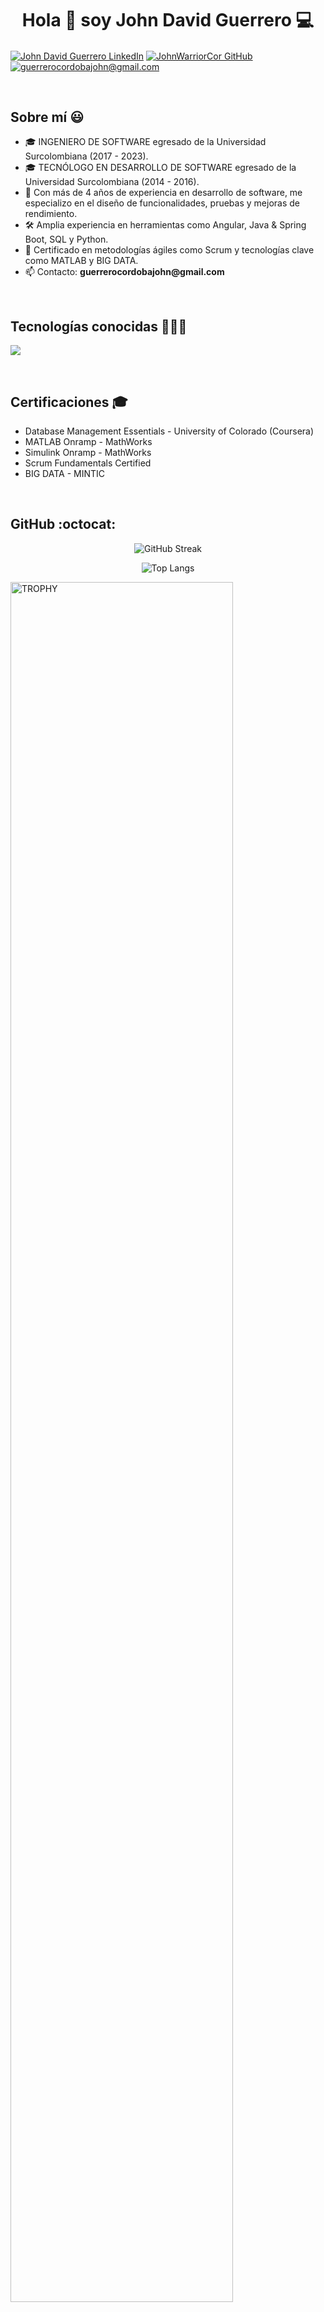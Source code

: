 <h1 align="center">Hola 👋 soy John David Guerrero 💻 </h1> 

<p align="left">
  <a href="https://acortar.link/N3uqjk" target="blank"><img align="center" src="https://img.shields.io/badge/LinkedIn-0077B5?style=for-the-badge&logo=linkedin&logoColor=white" alt="John David Guerrero LinkedIn"/></a>
  <a href="https://github.com/JohnWarriorCor" target="blank"><img align="center" src="https://img.shields.io/badge/GitHub-100000?style=for-the-badge&logo=github&logoColor=white" alt="JohnWarriorCor GitHub" /></a>
  <a href="mailto:guerrerocordobajohn@gmail.com" target="blank"><img align="center" src="https://img.shields.io/badge/Gmail-D14836?style=for-the-badge&logo=gmail&logoColor=white" alt="guerrerocordobajohn@gmail.com" /></a>
</p>
<br>
<h2>Sobre mí 😃</h2>
<ul align="left">
  <li>🎓 INGENIERO DE SOFTWARE egresado de la Universidad Surcolombiana (2017 - 2023).</li>
  <li>🎓 TECNÓLOGO EN DESARROLLO DE SOFTWARE egresado de la Universidad Surcolombiana (2014 - 2016).</li>
  <li>💼 Con más de 4 años de experiencia en desarrollo de software, me especializo en el diseño de funcionalidades, pruebas y mejoras de rendimiento.</li>
  <li>🛠️ Amplia experiencia en herramientas como Angular, Java & Spring Boot, SQL y Python.</li>
  <li>📜 Certificado en metodologías ágiles como Scrum y tecnologías clave como MATLAB y BIG DATA.</li>
  <li>📫 Contacto: <strong>guerrerocordobajohn@gmail.com</strong></li>
</ul>
<br>

<h2>Tecnologías conocidas 👨🏻‍💻</h2>
<p align="left">
  <a href="https://skillicons.dev">
    <img src="https://skillicons.dev/icons?i=angular,java,spring,python,mysql,git,github,docker,linux,vscode&perline=10" />
  </a>
</p>
<br>

<!-- <div id="proyectos">
<h2>Algunos proyectos destacados 👨🏻‍💻</h2>

<table align="left">
<tr border="none">
  <td width="25%" align="center">
    <p align="center">
     <a href="https://github.com/JohnWarriorCor/ProyectoAngular" title="Proyecto en Angular">
        <img align="center" width=100% src="https://via.placeholder.com/300x200?text=Proyecto+Angular" alt="Proyecto Angular" /></a>
      </p>
    <p align="center">
      <a href="https://github.com/JohnWarriorCor/ProyectoAngular" target="blank"><img align="center" src="https://img.shields.io/badge/GitHub-100000?style=for-the-badge&logo=github&logoColor=white" alt="Proyecto Angular" /></a>
    </p>       
  </td>
  <td width="25%" align="center">
    <p align="center">
     <a href="https://github.com/JohnWarriorCor/ProyectoSpringBoot" title="Proyecto en Spring Boot">
        <img align="center" width=100% src="https://via.placeholder.com/300x200?text=Proyecto+SpringBoot" alt="Proyecto Spring Boot" /></a>
      </p>
    <p align="center">
      <a href="https://github.com/JohnWarriorCor/ProyectoSpringBoot" target="blank"><img align="center" src="https://img.shields.io/badge/GitHub-100000?style=for-the-badge&logo=github&logoColor=white" alt="Proyecto Spring Boot" /></a>
    </p>       
  </td>
</tr>
</table>
</div>
<br>
<br>
<br>
<br> -->

<h2 align="left">Certificaciones 🎓</h2>
<ul align="left">
  <li>Database Management Essentials - University of Colorado (Coursera)</li>
  <li>MATLAB Onramp - MathWorks</li>
  <li>Simulink Onramp - MathWorks</li>
  <li>Scrum Fundamentals Certified</li>
  <li>BIG DATA - MINTIC</li>
</ul>
<br>

<h2>GitHub :octocat:</h2>
<p align="center">
  <img title="🔥 GitHub Streak" alt="GitHub Streak" src="https://github-readme-streak-stats.herokuapp.com/?user=JohnWarriorCor&theme=dark&hide_border=false" />
</p>
<p align="center">
  <img alt="Top Langs" src="https://github-readme-stats.vercel.app/api/top-langs/?username=JohnWarriorCor&theme=dark&hide_border=false&langs_count=6" />
</p>
  <a href="https://github.com/ryo-ma/github-profile-trophy" title="Go to Source">
      <img align="center" width=84% src="https://github-profile-trophy.vercel.app/?username=unsimpledev&theme=radical&row=1&column=7&margin-h=15&margin-w=5&no-bg=true" alt="TROPHY" />
    </a>
</div>
<!--- trophy (start) -->


</p>        
<!--- stats (end) -->
